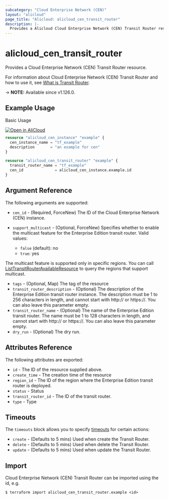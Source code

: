 ```yaml
---
subcategory: "Cloud Enterprise Network (CEN)"
layout: "alicloud"
page_title: "Alicloud: alicloud_cen_transit_router"
description: |-
  Provides a Alicloud Cloud Enterprise Network (CEN) Transit Router resource.
---
```


# alicloud_cen_transit_router

Provides a Cloud Enterprise Network (CEN) Transit Router resource.



For information about Cloud Enterprise Network (CEN) Transit Router and how to use it, see [What is Transit Router](https://next.api.alibabacloud.com/document/Cbn/2017-09-12/CreateTransitRouter).

-> **NOTE:** Available since v1.126.0.

## Example Usage

Basic Usage

<div style="display: block;margin-bottom: 40px;"><div class="oics-button" style="float: right;position: absolute;margin-bottom: 10px;">
  <a href="https://api.aliyun.com/terraform?resource=alicloud_cen_transit_router&exampleId=f9ad80bf-ddc2-6106-9c15-c68c79e6f1ab67596e86&activeTab=example&spm=docs.r.cen_transit_router.0.f9ad80bfdd&intl_lang=EN_US" target="_blank">
    <img alt="Open in AliCloud" src="https://img.alicdn.com/imgextra/i1/O1CN01hjjqXv1uYUlY56FyX_!!6000000006049-55-tps-254-36.svg" style="max-height: 44px; max-width: 100%;">
  </a>
</div></div>

```terraform
resource "alicloud_cen_instance" "example" {
  cen_instance_name = "tf_example"
  description       = "an example for cen"
}

resource "alicloud_cen_transit_router" "example" {
  transit_router_name = "tf_example"
  cen_id              = alicloud_cen_instance.example.id
}
```

## Argument Reference

The following arguments are supported:
* `cen_id` - (Required, ForceNew) The ID of the Cloud Enterprise Network (CEN) instance.
* `support_multicast` - (Optional, ForceNew) Specifies whether to enable the multicast feature for the Enterprise Edition transit router. Valid values:

  - `false` (default): no
  - `true`: yes

The multicast feature is supported only in specific regions. You can call [ListTransitRouterAvailableResource](https://www.alibabacloud.com/help/en/doc-detail/261356.html) to query the regions that support multicast.
* `tags` - (Optional, Map) The tag of the resource
* `transit_router_description` - (Optional) The description of the Enterprise Edition transit router instance.
The description must be 1 to 256 characters in length, and cannot start with http:// or https://. You can also leave this parameter empty.
* `transit_router_name` - (Optional) The name of the Enterprise Edition transit router.
The name must be 1 to 128 characters in length, and cannot start with http:// or https://. You can also leave this parameter empty.
* `dry_run` - (Optional) The dry run.

## Attributes Reference

The following attributes are exported:
* `id` - The ID of the resource supplied above.
* `create_time` - The creation time of the resource
* `region_id` - The ID of the region where the Enterprise Edition transit router is deployed.
* `status` - Status
* `transit_router_id` - The ID of the transit router.
* `type` - Type

## Timeouts

The `timeouts` block allows you to specify [timeouts](https://developer.hashicorp.com/terraform/language/resources/syntax#operation-timeouts) for certain actions:
* `create` - (Defaults to 5 mins) Used when create the Transit Router.
* `delete` - (Defaults to 5 mins) Used when delete the Transit Router.
* `update` - (Defaults to 5 mins) Used when update the Transit Router.

## Import

Cloud Enterprise Network (CEN) Transit Router can be imported using the id, e.g.

```shell
$ terraform import alicloud_cen_transit_router.example <id>
```